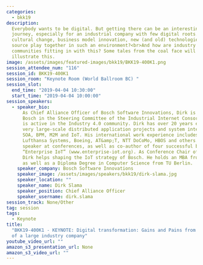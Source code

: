 ```yaml
---
categories:
  - bkk19
description:
  Everybody wants to be digital. But getting there can be an interesting
  journey, especially for an industrial company with few digital roots.<br>How do
  cultural change, business model innovation, new (and old) technologies and open
  source play together in such an environment?<br>And how are industry alliances and
  communities fitting in with this? Some tales from the coal face will be shared to
  illustrate this.
image: /assets/images/featured-images/bkk19/BKK19-400K1.png
session_attendee_num: "116"
session_id: BKK19-400K1
session_room: "Keynote Room (World Ballroom BC) "
session_slot:
  end_time: "2019-04-04 10:30:00"
  start_time: "2019-04-04 10:00:00"
session_speakers:
  - speaker_bio:
      As Chief Alliance Officer of Bosch Software Innovations, Dirk is representing
      Bosch in the Steering Committee of the Industrial Internet Consortium (IIC) and
      is active in the Industry 4.0 community. Dirk has over 20 years experience in
      very large-scale distributed application projects and system integration, including
      SOA, BPM, M2M and IoT. His international work experience includes projects for
      Lufthansa Systems, Boeing, AT&amp;T, NTT DoCoMo, HBOS and others. Dirk is a frequent
      speaker at conferences, as well as co-author of four successful books, including
      “Enterprise IoT” (www.enterprise-iot.org). As Conference Chair of the Bosch ConnectedWorld,
      Dirk helps shaping the IoT strategy of Bosch. He holds an MBA from IMD Lausanne
      as well as a Diploma Degree in Computer Science from TU Berlin.
    speaker_company: Bosch Software Innovations
    speaker_image: /assets/images/speakers/bkk19/dirk-slama.jpg
    speaker_location: ""
    speaker_name: Dirk Slama
    speaker_position: Chief Alliance Officer
    speaker_username: dirk.slama
session_track: None/Other
tag: session
tags:
  - Keynote
title:
  "BKK19-400K1 - KEYNOTE: Digital transformation: Gains and Pains from the perspective
  of a large industry company"
youtube_video_url: ""
amazon_s3_presentation_url: None
amazon_s3_video_url: ""
---
```

